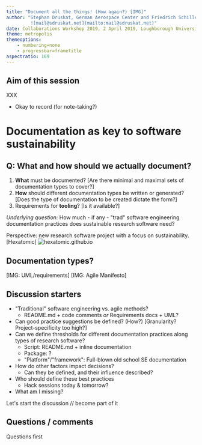 ```yaml
---
title: "Document all the things! (How again?) [IMG]"
author: "Stephan Druskat, German Aerospace Center and Friedrich Schiller University Jena \\
	     ![mail@sdruskat.net](mailto:mail@sdruskat.net)"
date: Collaborations Workshop 2019, 2 April 2019, Loughborough University
theme: metropolis
themeoptions: 
	- numbering=none
	- progressbar=frametitle
aspectratio: 169
---
```


## Aim of this session

XXX

- Okay to record (for note-taking?)


# Documentation as key to software sustainability


## Q: What and how should we actually document?

1. **What** must be documented? [Are there minimal and maximal sets of documentation types to cover?]
2. **How** should different documentation types be written or generated? [Does the type of documentation to be created dictate the form?]
3. Requirements for **tooling**? [Is it available?]

*Underlying question:* How much - if any - "trad" software engineering documentation practices does sustainable research software need?

Perspective: new research software project with a focus on sustainability. [Hexatomic]
![hexatomic.github.io](https://hexatomic.github.io)


## Documentation types?

[IMG: UML/requirements] [IMG: Agile Manifesto]


## Discussion starters

- "Traditional" software engineering vs. agile methods?
	- README.md + code comments *or* Requirements docs + UML?
- Can good practice suggestions be defined? (How?) [Granularity? Project-specificity too high?]
- Can we define thresholds for different documentation practices along types of research software?
	- Script: README.md + inline documentation
	- Package: ?
	- "Platform"/"framework": Full-blown old school SE documentation
- How do other factors impact decisions? 
	- Can they be defined, and their influence described?
- Who should define these best practices
	- Hack sessions today & tomorrow?
- What am I missing?

Let's start the discussion // become part of it

## Questions / comments

Questions first